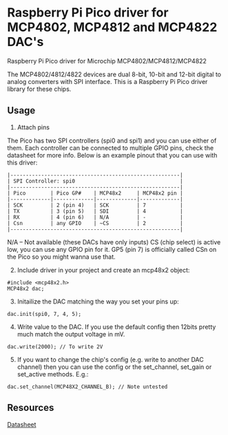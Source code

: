 # Raspberry Pi Pico driver for MCP4802, MCP4812 and MCP4822 DAC's

Raspberry Pi Pico driver for Microchip MCP4802/MCP4812/MCP4822

The MCP4802/4812/4822 devices are dual 8-bit, 10-bit and 12-bit digital to
analog converters with SPI interface. This is a Raspberry Pi Pico driver library 
for these chips.


## Usage

1. Attach pins

The Pico has two SPI controllers (spi0 and spi1) and you can use either of 
them. Each controller can be connected to multiple GPIO pins, check the 
datasheet for more info. Below is an example pinout that you can use with 
this driver:

```
|-------------------------------------------------------|
| SPI Controller: spi0                                  |
|-------------------------------------------------------|
| Pico        | Pico GP#    | MCP48x2     | MCP48x2 pin |
|-------------|-------------|-------------|-------------|
| SCK         | 2 (pin 4)   | SCK         | 7           |
| TX          | 3 (pin 5)   | SDI         | 4           |
| RX          | 4 (pin 6)   | N/A         | -           |
| Csn         | any GPIO    | ~CS         | 2           |
|-------------------------------------------------------|
```

N/A – Not available (these DACs have only inputs)
CS (chip select) is active low, you can use any GPIO pin for it. GP5
(pin 7) is officially called CSn on the Pico so you might wanna use that.

2. Include driver in your project and create an mcp48x2 object:

```
#include <mcp48x2.h>
MCP48x2 dac;
```

3. Initailize the DAC matching the way you set your pins up:

```
dac.init(spi0, 7, 4, 5);
```

4. Write value to the DAC. If you use the default config then 12bits pretty much 
match the output voltage in mV.

```
dac.write(2000); // To write 2V
```

5. If you want to change the chip's config (e.g. write to another DAC channel) 
then you can use the config or the set_channel, set_gain or set_active methods. 
E.g.:

```
dac.set_channel(MCP48X2_CHANNEL_B); // Note untested
```

## Resources
[Datasheet](https://ww1.microchip.com/downloads/en/DeviceDoc/20002249B.pdf)
